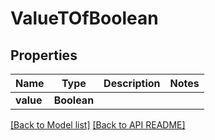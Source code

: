 
# ValueTOfBoolean


## Properties
Name | Type | Description | Notes
------------ | ------------- | ------------- | -------------
**value** | **Boolean** |  | 




[[Back to Model list]](Models.md) [[Back to API README]](README.md)

